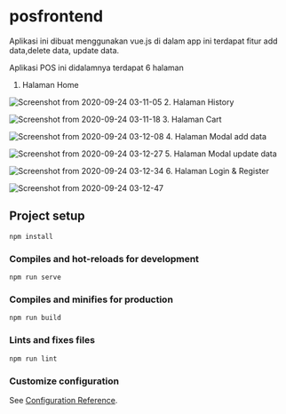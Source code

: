 # posfrontend
Aplikasi ini dibuat menggunakan vue.js di dalam app ini terdapat fitur add data,delete data, update data.

Aplikasi POS ini didalamnya terdapat 6 halaman

1. Halaman Home

![Screenshot from 2020-09-24 03-11-05](https://user-images.githubusercontent.com/68319083/94064458-ef3ff000-fe13-11ea-8905-6d8b2c65c38b.png)
2. Halaman History

![Screenshot from 2020-09-24 03-11-18](https://user-images.githubusercontent.com/68319083/94064469-f36c0d80-fe13-11ea-841e-e120283333e4.png)
3. Halaman Cart

![Screenshot from 2020-09-24 03-12-08](https://user-images.githubusercontent.com/68319083/94064499-f9fa8500-fe13-11ea-8a23-9d1951933af0.png)
4. Halaman Modal add data

![Screenshot from 2020-09-24 03-12-27](https://user-images.githubusercontent.com/68319083/94064510-fcf57580-fe13-11ea-9ea7-52ac0cec092e.png)
5. Halaman Modal update data

![Screenshot from 2020-09-24 03-12-34](https://user-images.githubusercontent.com/68319083/94064519-ff57cf80-fe13-11ea-8098-72b2ae4de748.png)
6. Halaman Login & Register

![Screenshot from 2020-09-24 03-12-47](https://user-images.githubusercontent.com/68319083/94064557-0d0d5500-fe14-11ea-87eb-c05a34a31812.png)


## Project setup
```
npm install
```

### Compiles and hot-reloads for development
```
npm run serve
```

### Compiles and minifies for production
```
npm run build
```

### Lints and fixes files
```
npm run lint
```

### Customize configuration
See [Configuration Reference](https://cli.vuejs.org/config/).
